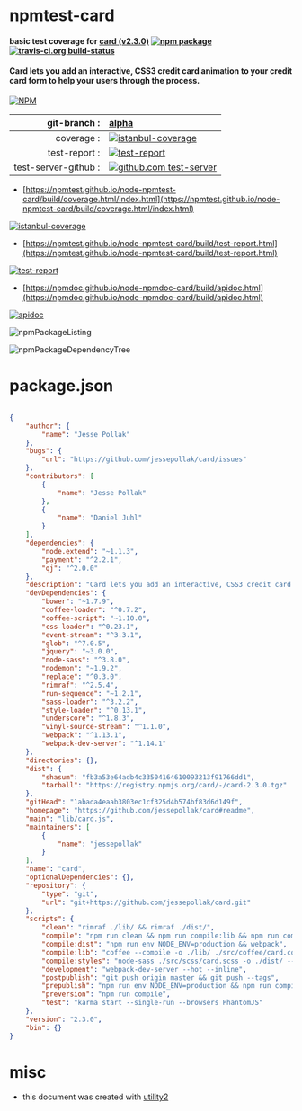 # npmtest-card

#### basic test coverage for  [card (v2.3.0)](https://github.com/jessepollak/card#readme)  [![npm package](https://img.shields.io/npm/v/npmtest-card.svg?style=flat-square)](https://www.npmjs.org/package/npmtest-card) [![travis-ci.org build-status](https://api.travis-ci.org/npmtest/node-npmtest-card.svg)](https://travis-ci.org/npmtest/node-npmtest-card)

#### Card lets you add an interactive, CSS3 credit card animation to your credit card form to help your users through the process.

[![NPM](https://nodei.co/npm/card.png?downloads=true&downloadRank=true&stars=true)](https://www.npmjs.com/package/card)

| git-branch : | [alpha](https://github.com/npmtest/node-npmtest-card/tree/alpha)|
|--:|:--|
| coverage : | [![istanbul-coverage](https://npmtest.github.io/node-npmtest-card/build/coverage.badge.svg)](https://npmtest.github.io/node-npmtest-card/build/coverage.html/index.html)|
| test-report : | [![test-report](https://npmtest.github.io/node-npmtest-card/build/test-report.badge.svg)](https://npmtest.github.io/node-npmtest-card/build/test-report.html)|
| test-server-github : | [![github.com test-server](https://npmtest.github.io/node-npmtest-card/GitHub-Mark-32px.png)](https://npmtest.github.io/node-npmtest-card/build/app/index.html) | | build-artifacts : | [![build-artifacts](https://npmtest.github.io/node-npmtest-card/glyphicons_144_folder_open.png)](https://github.com/npmtest/node-npmtest-card/tree/gh-pages/build)|

- [https://npmtest.github.io/node-npmtest-card/build/coverage.html/index.html](https://npmtest.github.io/node-npmtest-card/build/coverage.html/index.html)

[![istanbul-coverage](https://npmtest.github.io/node-npmtest-card/build/screenCapture.buildCi.browser.%252Ftmp%252Fbuild%252Fcoverage.lib.html.png)](https://npmtest.github.io/node-npmtest-card/build/coverage.html/index.html)

- [https://npmtest.github.io/node-npmtest-card/build/test-report.html](https://npmtest.github.io/node-npmtest-card/build/test-report.html)

[![test-report](https://npmtest.github.io/node-npmtest-card/build/screenCapture.buildCi.browser.%252Ftmp%252Fbuild%252Ftest-report.html.png)](https://npmtest.github.io/node-npmtest-card/build/test-report.html)

- [https://npmdoc.github.io/node-npmdoc-card/build/apidoc.html](https://npmdoc.github.io/node-npmdoc-card/build/apidoc.html)

[![apidoc](https://npmdoc.github.io/node-npmdoc-card/build/screenCapture.buildCi.browser.%252Ftmp%252Fbuild%252Fapidoc.html.png)](https://npmdoc.github.io/node-npmdoc-card/build/apidoc.html)

![npmPackageListing](https://npmtest.github.io/node-npmtest-card/build/screenCapture.npmPackageListing.svg)

![npmPackageDependencyTree](https://npmtest.github.io/node-npmtest-card/build/screenCapture.npmPackageDependencyTree.svg)



# package.json

```json

{
    "author": {
        "name": "Jesse Pollak"
    },
    "bugs": {
        "url": "https://github.com/jessepollak/card/issues"
    },
    "contributors": [
        {
            "name": "Jesse Pollak"
        },
        {
            "name": "Daniel Juhl"
        }
    ],
    "dependencies": {
        "node.extend": "~1.1.3",
        "payment": "^2.2.1",
        "qj": "^2.0.0"
    },
    "description": "Card lets you add an interactive, CSS3 credit card animation to your credit card form to help your users through the process.",
    "devDependencies": {
        "bower": "~1.7.9",
        "coffee-loader": "^0.7.2",
        "coffee-script": "~1.10.0",
        "css-loader": "^0.23.1",
        "event-stream": "^3.3.1",
        "glob": "^7.0.5",
        "jquery": "~3.0.0",
        "node-sass": "^3.8.0",
        "nodemon": "~1.9.2",
        "replace": "^0.3.0",
        "rimraf": "^2.5.4",
        "run-sequence": "~1.2.1",
        "sass-loader": "^3.2.2",
        "style-loader": "^0.13.1",
        "underscore": "^1.8.3",
        "vinyl-source-stream": "^1.1.0",
        "webpack": "^1.13.1",
        "webpack-dev-server": "^1.14.1"
    },
    "directories": {},
    "dist": {
        "shasum": "fb3a53e64adb4c33504164610093213f91766dd1",
        "tarball": "https://registry.npmjs.org/card/-/card-2.3.0.tgz"
    },
    "gitHead": "1abada4eaab3803ec1cf325d4b574bf83d6d149f",
    "homepage": "https://github.com/jessepollak/card#readme",
    "main": "lib/card.js",
    "maintainers": [
        {
            "name": "jessepollak"
        }
    ],
    "name": "card",
    "optionalDependencies": {},
    "repository": {
        "type": "git",
        "url": "git+https://github.com/jessepollak/card.git"
    },
    "scripts": {
        "clean": "rimraf ./lib/ && rimraf ./dist/",
        "compile": "npm run clean && npm run compile:lib && npm run compile:dist && npm run compile:styles",
        "compile:dist": "npm run env NODE_ENV=production && webpack",
        "compile:lib": "coffee --compile -o ./lib/ ./src/coffee/card.coffee && node-sass ./src/scss/card.scss -o lib/ && replace '../scss/card.scss' './card.css' lib/card.js",
        "compile:styles": "node-sass ./src/scss/card.scss -o ./dist/ --output-style compressed",
        "development": "webpack-dev-server --hot --inline",
        "postpublish": "git push origin master && git push --tags",
        "prepublish": "npm run env NODE_ENV=production && npm run compile",
        "preversion": "npm run compile",
        "test": "karma start --single-run --browsers PhantomJS"
    },
    "version": "2.3.0",
    "bin": {}
}
```



# misc
- this document was created with [utility2](https://github.com/kaizhu256/node-utility2)
